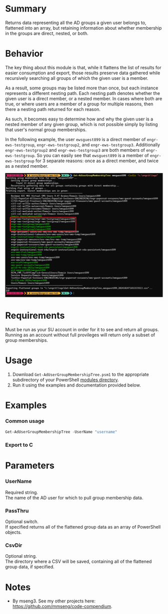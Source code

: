 # Summary
Returns data representing all the AD groups a given user belongs to, flattened into an array, but retaining information about whether membership in the groups are direct, nested, or both.  

# Behavior
The key thing about this module is that, while it flattens the list of results for easier consumption and export, those results preserve data gathered while recursively searching all groups of which the given user is a member.  

As a result, some groups may be listed more than once, but each instance represents a different nesting path. Each nesting path denotes whether the given user is a direct member, or a nested member. In cases where both are true, or where users are a member of a group for multiple reasons, then there a nesting path returned for each reason.  

As such, it becomes easy to determine how and why the given user is a nested member of any given group, which is not possible simply by listing that user's normal group memberships.  

In the following example, the user `ewsguest899` is a direct member of `engr-ews-testgroup`, `engr-ews-testgroup2`, and `engr-ews-testgroup3`. Additionally `engr-ews-testgroup2` and `engr-ews-testgroup3` are both members of `engr-ews-testgroup`. So you can easily see that `ewsguest899` is a member of `engr-ews-testgroup` for 3 separate reasons: once as a direct member, and twice as a nested member.  

<img src='example1.png' alt='Screenshot of console output of the module matching previous description.' />

# Requirements
Must be run as your SU account in order for it to see and return all groups. Running as an account without full provileges will return only a subset of group memberships.  

# Usage
1. Download `Get-AdUserGroupMembershipTree.psm1` to the appropriate subdirectory of your PowerShell [modules directory](https://github.com/engrit-illinois/how-to-install-a-custom-powershell-module).
2. Run it using the examples and documentation provided below.

# Examples

### Common usage
```powershell
Get-AdUserGroupMembershipTree -UserName "username"
```

### Export to C

# Parameters

### UserName
Required string.  
The name of the AD user for which to pull group membership data.  

### PassThru
Optional switch.  
If specified returns all of the flattened group data as an array of PowerShell objects.

### CsvDir
Optional string.  
The directory where a CSV will be saved, containing all of the flattened group data, if specified.  

# Notes
- By mseng3. See my other projects here: https://github.com/mmseng/code-compendium.